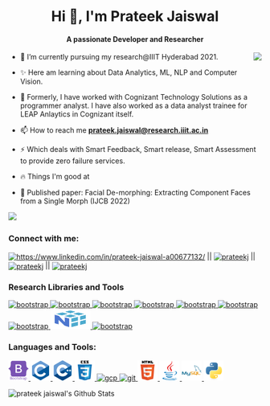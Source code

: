 <h1 align="center">Hi 👋, I'm Prateek Jaiswal</h1>
<h4 align="center">A passionate Developer and Researcher</h3>

<!-- <img align ="right" width="400" src="https://camo.githubusercontent.com/683e2187241c641430216c864ce93fc5a0e0dfb232c5a01d1c54b54d63aa8cb2/68747470733a2f2f63646e2e6472696262626c652e636f6d2f75736572732f313136323037372f73637265656e73686f74732f333834383931342f70726f6772616d6d65722e676966"> -->
<img align="right" src="https://camo.githubusercontent.com/fa22a95c9000d4e4914bc5de9fb94adde07fc0123f0f91ed0f2c3b7bd0240fcb/68747470733a2f2f6f63746f6465782e6769746875622e636f6d2f696d616765732f6461667470756e6b746f6361742d74686f6d61732e676966" height="160" data-canonical-src="https://octodex.github.com/images/daftpunktocat-thomas.gif" style="max-width: 100%; display: inline-block;" data-target="animated-image.originalImage">


<!--
**prateekj7777/prateekj7777** is a ✨ _special_ ✨ repository because its `README.md` (this file) appears on your GitHub profile.

Here are some ideas to get you started: -->

- 🌱 I’m currently pursuing my research@IIIT Hyderabad 2021. 

- ✨ Here am learning about Data Analytics, ML, NLP and Computer Vision.
  
- 👯 Formerly, I have worked with Cognizant Technology Solutions as a programmer analyst. I have also worked as a data analyst trainee for LEAP Anlaytics in Cognizant itself.

- 📫 How to reach me **prateek.jaiswal@research.iiit.ac.in**

- ⚡ Which deals with Smart Feedback, Smart release, Smart Assessment to provide zero failure services.

- 🔥 Things I'm good at 

- 🌿 Published paper: Facial De-morphing: Extracting Component Faces from a Single Morph (IJCB 2022)  

<a href="https://arxiv.org/abs/2209.02933"><img src="https://img.shields.io/badge/arXiv-2209.02933-b31b1b.svg" height=22.5></a>


<h3 align="left">Connect with me:</h3>
<p align="left">
<!-- <a href="https://dev.to/harshitpaneri" target="blank"><img align="center" src="https://raw.githubusercontent.com/rahuldkjain/github-profile-readme-generator/master/src/images/icons/Social/devto.svg" alt="harshitpaneri" height="30" width="40" /></a> || -->
<a href="https://www.linkedin.com/in/prateek-jaiswal-a00677132/" target="blank"><img align="center" src="https://raw.githubusercontent.com/rahuldkjain/github-profile-readme-generator/master/src/images/icons/Social/linked-in-alt.svg" alt="https://www.linkedin.com/in/prateek-jaiswal-a00677132/" height="30" width="40" /></a> ||
<!-- <a href="https://instagram.com/harshit___29" target="blank"><img align="center" src="https://raw.githubusercontent.com/rahuldkjain/github-profile-readme-generator/master/src/images/icons/Social/instagram.svg" alt="harshit___29" height="30" width="40" /></a> ||
<a href="https://www.codechef.com/users/harshit_paneri" target="blank"><img align="center" src="https://cdn.jsdelivr.net/npm/simple-icons@3.1.0/icons/codechef.svg" alt="harshit_paneri" height="30" width="40" /></a> || -->
<a href="https://www.hackerrank.com/prateekj9521" target="blank"><img align="center" src="https://raw.githubusercontent.com/rahuldkjain/github-profile-readme-generator/master/src/images/icons/Social/hackerrank.svg" alt="prateekj" height="30" width="40" /></a> ||
<a href="https://leetcode.com/001_captain_jack/" target="blank"><img align="center" src="https://raw.githubusercontent.com/rahuldkjain/github-profile-readme-generator/master/src/images/icons/Social/leet-code.svg" alt="prateekj" height="30" width="40" /></a> ||
<a href="https://auth.geeksforgeeks.org/user/prateekjaiswal/saved-articles/" target="blank"><img align="center" src="https://raw.githubusercontent.com/rahuldkjain/github-profile-readme-generator/master/src/images/icons/Social/geeks-for-geeks.svg" alt="prateekj" height="30" width="40" /></a> 
</p>

<h3 align="left">Research Libraries and Tools </h3>

<p align="left"> <a href="https://developer.nvidia.com/cuda-zone" target="_blank" rel="noreferrer"> <img src="https://github.com/valohai/ml-logos/blob/master/cuda.svg" alt="bootstrap" width="40" height="40"/> </a> <a href="https://pytorch.org/" target="_blank" rel="noreferrer"> <img src="https://github.com/valohai/ml-logos/blob/master/pytorch.svg" alt="bootstrap" width="80" height="40"/> </a> <a href="https://opencv.org/" target="_blank" rel="noreferrer"> <img src="https://upload.wikimedia.org/wikipedia/commons/thumb/3/32/OpenCV_Logo_with_text_svg_version.svg/730px-OpenCV_Logo_with_text_svg_version.svg.png?20130608172504" alt="bootstrap" width="40" height="40"/> </a> <a href="https://keras.io/" target="_blank" rel="noreferrer"> <img src="https://github.com/valohai/ml-logos/blob/master/keras.svg" alt="bootstrap" width="40" height="40"/> </a> <a href="https://matplotlib.org/" target="_blank" rel="noreferrer"> <img src="https://github.com/valohai/ml-logos/blob/master/matplotlib.svg" alt="bootstrap" width="80" height="40"/> </a> <a href="https://scikit-learn.org/stable/" target="_blank" rel="noreferrer"> <img src="https://github.com/valohai/ml-logos/blob/master/scikit-learn.svg" alt="bootstrap" width="80" height="40"/> </a> <a href="https://www.tensorflow.org/" target="_blank" rel="noreferrer"> <img src="https://github.com/valohai/ml-logos/blob/master/tensorflow-tf.svg" alt="bootstrap" width="40" height="40"/> </a> <a href="https://numpy.org/" target="_blank" rel="noreferrer"> <img src="https://github.com/valohai/ml-logos/blob/master/numpy.svg" alt="bootstrap" width="80" height="40"/> </a> <a href="https://pandas.pydata.org/" target="_blank" rel="noreferrer"> <img src="https://github.com/valohai/ml-logos/blob/master/pandas.svg" alt="bootstrap" width="80" height="40"/> </a> 

</p>


<h3 align="left">Languages and Tools:</h3>
<p align="left"> <a href="https://getbootstrap.com" target="_blank" rel="noreferrer"> <img src="https://raw.githubusercontent.com/devicons/devicon/master/icons/bootstrap/bootstrap-plain-wordmark.svg" alt="bootstrap" width="40" height="40"/> </a> <a href="https://www.cprogramming.com/" target="_blank" rel="noreferrer"> <img src="https://raw.githubusercontent.com/devicons/devicon/master/icons/c/c-original.svg" alt="c" width="40" height="40"/> </a> <a href="https://www.w3schools.com/cpp/" target="_blank" rel="noreferrer"> <img src="https://raw.githubusercontent.com/devicons/devicon/master/icons/cplusplus/cplusplus-original.svg" alt="cplusplus" width="40" height="40"/> </a> <a href="https://www.w3schools.com/css/" target="_blank" rel="noreferrer"> <img src="https://raw.githubusercontent.com/devicons/devicon/master/icons/css3/css3-original-wordmark.svg" alt="css3" width="40" height="40"/> </a> <a href="https://cloud.google.com" target="_blank" rel="noreferrer"> <img src="https://www.vectorlogo.zone/logos/google_cloud/google_cloud-icon.svg" alt="gcp" width="40" height="40"/> </a> <a href="https://git-scm.com/" target="_blank" rel="noreferrer"> <img src="https://www.vectorlogo.zone/logos/git-scm/git-scm-icon.svg" alt="git" width="40" height="40"/> </a> <a href="https://www.w3.org/html/" target="_blank" rel="noreferrer"> <img src="https://raw.githubusercontent.com/devicons/devicon/master/icons/html5/html5-original-wordmark.svg" alt="html5" width="40" height="40"/> </a> <a href="https://www.java.com" target="_blank" rel="noreferrer"> <img src="https://raw.githubusercontent.com/devicons/devicon/master/icons/java/java-original.svg" alt="java" width="40" height="40"/> </a> <a href="https://www.mysql.com/" target="_blank" rel="noreferrer"> <img src="https://raw.githubusercontent.com/devicons/devicon/master/icons/mysql/mysql-original-wordmark.svg" alt="mysql" width="40" height="40"/> </a> </a> <a href="https://www.python.org" target="_blank" rel="noreferrer"> <img src="https://raw.githubusercontent.com/devicons/devicon/master/icons/python/python-original.svg" alt="python" width="40" height="40"/> </a></p>

<img align="left" alt="prateek jaiswal's  Github Stats" src="https://github-readme-stats.vercel.app/api?username=prateekj7777&show_icons=true&theme=radical&hide_border=true&count_private=true" />
